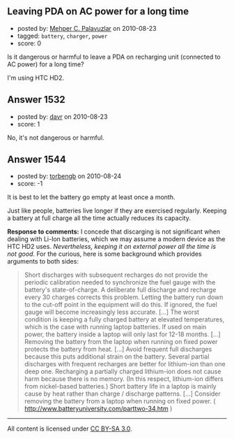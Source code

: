 ## Leaving PDA on AC power for a long time

- posted by: [Mehper C. Palavuzlar](https://stackexchange.com/users/-1/229-mehper-c-palavuzlar) on 2010-08-23
- tagged: `battery`, `charger`, `power`
- score: 0

<p>Is it dangerous or harmful to leave a PDA on recharging unit (connected to AC power) for a long time?</p>

<p>I'm using HTC HD2.</p>



## Answer 1532

- posted by: [davr](https://stackexchange.com/users/-1/23-davr) on 2010-08-23
- score: 1

<p>No, it's not dangerous or harmful.</p>



## Answer 1544

- posted by: [torbengb](https://stackexchange.com/users/-1/775-torbengb) on 2010-08-24
- score: -1

<p>It is best to let the battery go empty at least once a month.</p>

<p>Just like people, batteries live longer if they are exercised regularly. Keeping a battery at full charge all the time actually reduces its capacity.</p>

<p><strong>Response to comments:</strong>  I concede that discarging is not significant when dealing with Li-Ion batteries, which we may assume a modern device as the HTC HD2 uses. <em>Nevertheless, keeping it on external power all the time is not good.</em> For the curious, here is some background which provides arguments to both sides:</p>

<blockquote>
  <p>Short discharges with subsequent recharges do not provide the periodic calibration needed to synchronize the fuel gauge with the battery's state-of-charge. A deliberate full discharge and recharge every 30 charges corrects this problem. Letting the battery run down to the cut-off point in the equipment will do this. If ignored, the fuel gauge will become increasingly less accurate. [...] The worst condition is keeping a fully charged battery at elevated temperatures, which is the case with running laptop batteries. If used on main power, the battery inside a laptop will only last for 12-18 months. [...] Removing the battery from the laptop when running on fixed power protects the battery from heat.  [...] Avoid frequent full discharges because this puts additional strain on the battery. Several partial discharges with frequent recharges are better for lithium-ion than one deep one. Recharging a partially charged lithium-ion does not cause harm because there is no memory. (In this respect, lithium-ion differs from nickel-based batteries.) Short battery life in a laptop is mainly cause by heat rather than charge / discharge patterns. [...] Consider removing the battery from a laptop when running on fixed power. ( <a href="http://www.batteryuniversity.com/parttwo-34.htm" rel="nofollow">http://www.batteryuniversity.com/parttwo-34.htm</a> )</p>
</blockquote>




---

All content is licensed under [CC BY-SA 3.0](https://creativecommons.org/licenses/by-sa/3.0/).
